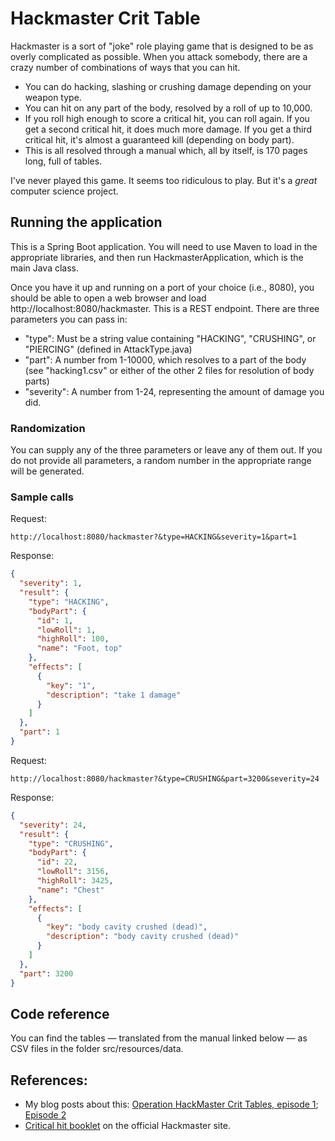 # Hackmaster Crit Table

Hackmaster is a sort of "joke" role playing game that is designed to be as overly complicated as possible.
When you attack somebody, there are a crazy number of combinations of ways that you can hit.

* You can do hacking, slashing or crushing damage depending on your weapon type.
* You can hit on any part of the body, resolved by a roll of up to 10,000.
* If you roll high enough to score a critical hit, you can roll again. If you get a second critical hit, it does
much more damage. If you get a third critical hit, it's almost a guaranteed kill (depending on body part).
* This is all resolved through a manual which, all by itself, is 170 pages long, full of tables.

I've never played this game. It seems too ridiculous to play. But it's a _great_ computer science project.

## Running the application

This is a Spring Boot application. You will need to use Maven to load in the appropriate libraries, and then
run HackmasterApplication, which is the main Java class.

Once you have it up and running on a port of your choice (i.e., 8080), you should be able to open a web browser and load
http://localhost:8080/hackmaster. This is a REST endpoint. There are three parameters you can pass in:

* "type": Must be a string value containing "HACKING", "CRUSHING", or "PIERCING" (defined in AttackType.java)
* "part": A number from 1-10000, which resolves to a part of the body (see "hacking1.csv" or either of the other
2 files for resolution of body parts)
* "severity": A number from 1-24, representing the amount of damage you did.

### Randomization

You can supply any of the three parameters or leave any of them out. If you do not provide all parameters, a random
number in the appropriate range will be generated.

### Sample calls

Request:
```
http://localhost:8080/hackmaster?&type=HACKING&severity=1&part=1
``` 

Response:
```json
{
  "severity": 1,
  "result": {
    "type": "HACKING",
    "bodyPart": {
      "id": 1,
      "lowRoll": 1,
      "highRoll": 100,
      "name": "Foot, top"
    },
    "effects": [
      {
        "key": "1",
        "description": "take 1 damage"
      }
    ]
  },
  "part": 1
}
```

Request:
```
http://localhost:8080/hackmaster?&type=CRUSHING&part=3200&severity=24
``` 

Response:
```json
{
  "severity": 24,
  "result": {
    "type": "CRUSHING",
    "bodyPart": {
      "id": 22,
      "lowRoll": 3156,
      "highRoll": 3425,
      "name": "Chest"
    },
    "effects": [
      {
        "key": "body cavity crushed (dead)",
        "description": "body cavity crushed (dead)"
      }
    ]
  },
  "part": 3200
}
```


## Code reference

You can find the tables  &mdash; translated from the manual linked below &mdash; as CSV files in the folder src/resources/data. 

## References:
* My blog posts about this: [Operation HackMaster Crit Tables, episode 1](http://castlesofair.blogspot.com/2011/09/operation-hackmaster-crit-tables.html);
[Episode 2](http://castlesofair.blogspot.com/2011/09/operation-hackmaster-crit-tables_19.html)
* [Critical hit booklet](https://www.kenzerco.com/hackmaster/downloads/Crit_Hit_Booklet.pdf) on the
official Hackmaster site.
